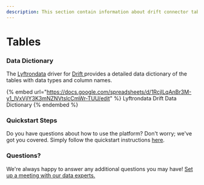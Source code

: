 ```yaml
---
description: This section contain information about drift connector tables information
---
```


# Tables

### Data Dictionary

The [Lyftrondata](https://www.lyftrondata.com/) driver for [Drift](https://www.lyftrondata.com/integration/marketing-analytics/drift//)[ ](https://www.lyftrondata.com/integration/drift/)provides a detailed data dictionary of the tables with data types and column names.

{% embed url="https://docs.google.com/spreadsheets/d/1RcjlLqAnBr3M-y1_lVxVjlY3K3mNZNVtslcCmWr-TUU/edit" %}
Lyftrondata Drift Data Dictionary
{% endembed %}

### Quickstart Steps

Do you have questions about how to use the platform? Don't worry; we've got you covered. Simply follow the quickstart instructions [here](../README.md).

### Questions? <a href="#questions" id="questions"></a>

We're always happy to answer any additional questions you may have! [Set up a meeting with our data experts.](https://www.lyftrondata.com/book-a-meeting/)

